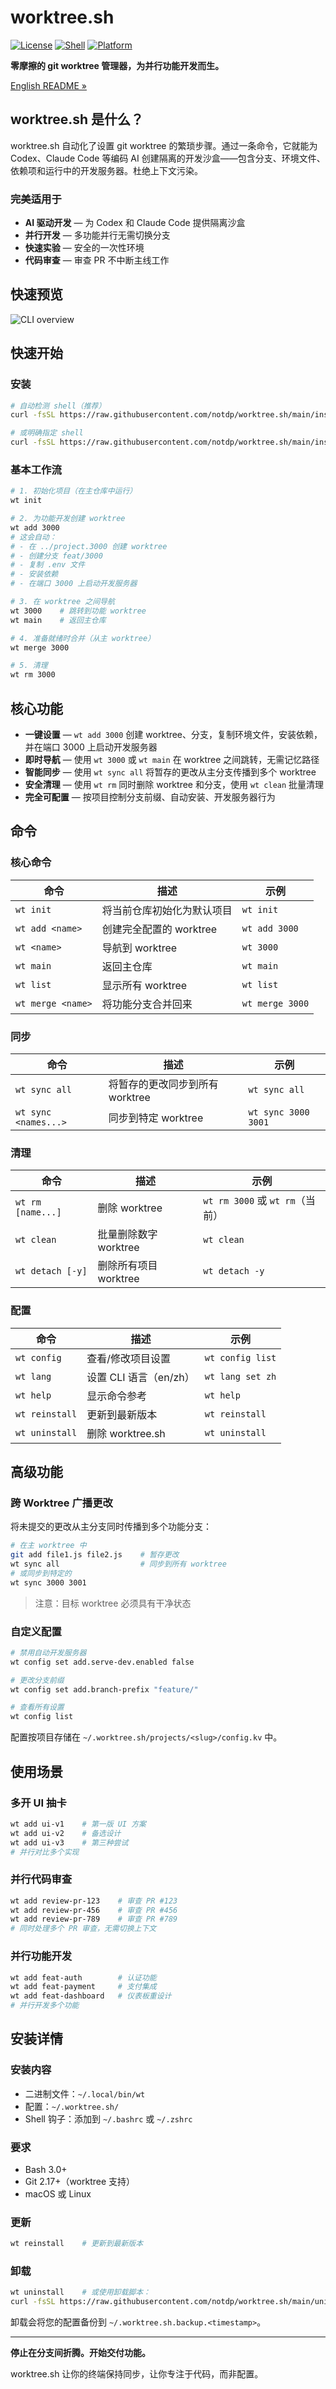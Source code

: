 # worktree.sh

[![License](https://img.shields.io/badge/license-MIT-blue.svg)](LICENSE)
[![Shell](https://img.shields.io/badge/shell-bash%205%2B-green.svg)](https://www.gnu.org/software/bash/)
[![Platform](https://img.shields.io/badge/platform-macOS%20%7C%20Linux-lightgrey.svg)](https://github.com/notdp/worktree.sh)

**零摩擦的 git worktree 管理器，为并行功能开发而生。**

[English README »](README.md)

## worktree.sh 是什么？

worktree.sh 自动化了设置 git worktree 的繁琐步骤。通过一条命令，它就能为 Codex、Claude Code 等编码 AI 创建隔离的开发沙盒——包含分支、环境文件、依赖项和运行中的开发服务器。杜绝上下文污染。

### 完美适用于

- **AI 驱动开发** — 为 Codex 和 Claude Code 提供隔离沙盒
- **并行开发** — 多功能并行无需切换分支
- **快速实验** — 安全的一次性环境
- **代码审查** — 审查 PR 不中断主线工作

## 快速预览

![CLI overview](asset/worktree.sh.screenshot-1.png)

## 快速开始

### 安装

```bash
# 自动检测 shell（推荐）
curl -fsSL https://raw.githubusercontent.com/notdp/worktree.sh/main/install.sh | bash

# 或明确指定 shell
curl -fsSL https://raw.githubusercontent.com/notdp/worktree.sh/main/install.sh | bash -s -- --shell zsh
```

### 基本工作流

```bash
# 1. 初始化项目（在主仓库中运行）
wt init

# 2. 为功能开发创建 worktree
wt add 3000
# 这会自动：
# - 在 ../project.3000 创建 worktree
# - 创建分支 feat/3000
# - 复制 .env 文件
# - 安装依赖
# - 在端口 3000 上启动开发服务器

# 3. 在 worktree 之间导航
wt 3000    # 跳转到功能 worktree
wt main    # 返回主仓库

# 4. 准备就绪时合并（从主 worktree）
wt merge 3000

# 5. 清理
wt rm 3000
```

## 核心功能

- **一键设置** — `wt add 3000` 创建 worktree、分支，复制环境文件，安装依赖，并在端口 3000 上启动开发服务器
- **即时导航** — 使用 `wt 3000` 或 `wt main` 在 worktree 之间跳转，无需记忆路径
- **智能同步** — 使用 `wt sync all` 将暂存的更改从主分支传播到多个 worktree
- **安全清理** — 使用 `wt rm` 同时删除 worktree 和分支，使用 `wt clean` 批量清理
- **完全可配置** — 按项目控制分支前缀、自动安装、开发服务器行为

## 命令

### 核心命令

| 命令              | 描述                       | 示例            |
| ----------------- | -------------------------- | --------------- |
| `wt init`         | 将当前仓库初始化为默认项目 | `wt init`       |
| `wt add <name>`   | 创建完全配置的 worktree    | `wt add 3000`   |
| `wt <name>`       | 导航到 worktree            | `wt 3000`       |
| `wt main`         | 返回主仓库                 | `wt main`       |
| `wt list`         | 显示所有 worktree          | `wt list`       |
| `wt merge <name>` | 将功能分支合并回来         | `wt merge 3000` |

### 同步

| 命令                 | 描述                            | 示例                |
| -------------------- | ------------------------------- | ------------------- |
| `wt sync all`        | 将暂存的更改同步到所有 worktree | `wt sync all`       |
| `wt sync <names...>` | 同步到特定 worktree             | `wt sync 3000 3001` |

### 清理

| 命令              | 描述                  | 示例                            |
| ----------------- | --------------------- | ------------------------------- |
| `wt rm [name...]` | 删除 worktree         | `wt rm 3000` 或 `wt rm`（当前） |
| `wt clean`        | 批量删除数字 worktree | `wt clean`                      |
| `wt detach [-y]`  | 删除所有项目 worktree | `wt detach -y`                  |

### 配置

| 命令           | 描述                   | 示例             |
| -------------- | ---------------------- | ---------------- |
| `wt config`    | 查看/修改项目设置      | `wt config list` |
| `wt lang`      | 设置 CLI 语言（en/zh） | `wt lang set zh` |
| `wt help`      | 显示命令参考           | `wt help`        |
| `wt reinstall` | 更新到最新版本         | `wt reinstall`   |
| `wt uninstall` | 删除 worktree.sh       | `wt uninstall`   |

## 高级功能

### 跨 Worktree 广播更改

将未提交的更改从主分支同时传播到多个功能分支：

```bash
# 在主 worktree 中
git add file1.js file2.js    # 暂存更改
wt sync all                  # 同步到所有 worktree
# 或同步到特定的
wt sync 3000 3001
```

> 注意：目标 worktree 必须具有干净状态

### 自定义配置

```bash
# 禁用自动开发服务器
wt config set add.serve-dev.enabled false

# 更改分支前缀
wt config set add.branch-prefix "feature/"

# 查看所有设置
wt config list
```

配置按项目存储在 `~/.worktree.sh/projects/<slug>/config.kv` 中。

## 使用场景

### 多开 UI 抽卡

```bash
wt add ui-v1    # 第一版 UI 方案
wt add ui-v2    # 备选设计
wt add ui-v3    # 第三种尝试
# 并行对比多个实现
```

### 并行代码审查

```bash
wt add review-pr-123    # 审查 PR #123
wt add review-pr-456    # 审查 PR #456
wt add review-pr-789    # 审查 PR #789
# 同时处理多个 PR 审查，无需切换上下文
```

### 并行功能开发

```bash
wt add feat-auth        # 认证功能
wt add feat-payment     # 支付集成
wt add feat-dashboard   # 仪表板重设计
# 并行开发多个功能
```

## 安装详情

### 安装内容

- 二进制文件：`~/.local/bin/wt`
- 配置：`~/.worktree.sh/`
- Shell 钩子：添加到 `~/.bashrc` 或 `~/.zshrc`

### 要求

- Bash 3.0+
- Git 2.17+（worktree 支持）
- macOS 或 Linux

### 更新

```bash
wt reinstall    # 更新到最新版本
```

### 卸载

```bash
wt uninstall    # 或使用卸载脚本：
curl -fsSL https://raw.githubusercontent.com/notdp/worktree.sh/main/uninstall.sh | bash
```

卸载会将您的配置备份到 `~/.worktree.sh.backup.<timestamp>`。

---

**停止在分支间折腾。开始交付功能。**

worktree.sh 让你的终端保持同步，让你专注于代码，而非配置。
